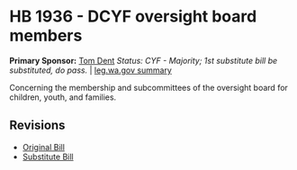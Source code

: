 # HB 1936 - DCYF oversight board members
**Primary Sponsor:** [Tom Dent](/person/leg/tom.dent.md)
*Status: CYF - Majority; 1st substitute bill be substituted, do pass.* | [leg.wa.gov summary](https://app.leg.wa.gov/billsummary?BillNumber=1936&Year=2021)

Concerning the membership and subcommittees of the oversight board for children, youth, and families.

## Revisions
* [Original Bill](1/)
* [Substitute Bill](S/)